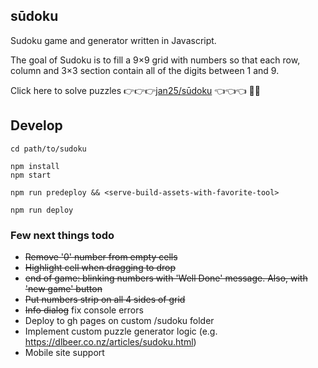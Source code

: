 ## sūdoku

Sudoku game and generator written in Javascript.

The goal of Sudoku is to fill a 9×9 grid with numbers so that each row, column and 3×3 section contain all of the digits between 1 and 9.

Click here to solve puzzles 👉👉👉[jan25/sūdoku](https://jan25.github.io/sandbox-2020) 👈👈👈 🎉🎉

## Develop

```
cd path/to/sudoku

npm install
npm start

npm run predeploy && <serve-build-assets-with-favorite-tool>

npm run deploy
```

### Few next things todo

- ~~Remove '0' number from empty cells~~
- ~~Highlight cell when dragging to drop~~
- ~~end of game: blinking numbers with 'Well Done' message. Also, with 'new game' button~~
- ~~Put numbers strip on all 4 sides of grid~~
- ~~Info dialog~~ fix console errors
- Deploy to gh pages on custom /sudoku folder
- Implement custom puzzle generator logic (e.g. https://dlbeer.co.nz/articles/sudoku.html)
- Mobile site support
